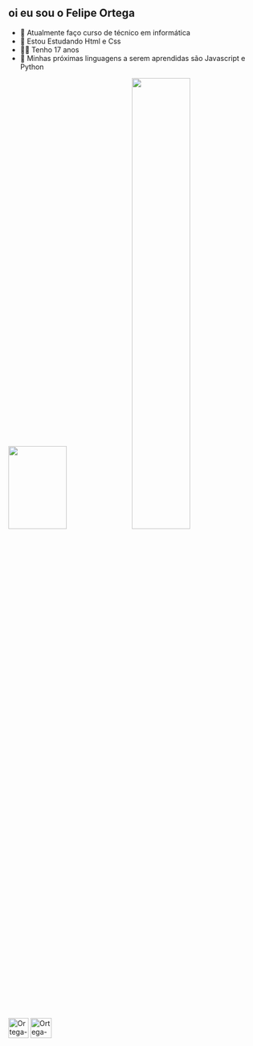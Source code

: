 ## oi eu sou o Felipe Ortega
- 🎲 Atualmente faço curso de  técnico em  informática
- 🧩 Estou Estudando Html e Css
- 🧑‍💻 Tenho 17 anos
- 🎩 Minhas  próximas linguagens a serem aprendidas são Javascript e Python

<div>
<img height="165em"  width="48%"  src="https://github-readme-stats.vercel.app/api?username=OrtegaDev01&show_icons=true&theme=dracula">
<img heigh="165.5em"  width="48%"src="https://github-readme-stats.vercel.app/api/top-langs/?username=OrtegaDev01&layout=compact&theme=dracula">

</div>

<div>
<img alt="Ortega-html" height="40" width="40" src="https://cdn.jsdelivr.net/gh/devicons/devicon@latest/icons/html5/html5-original-wordmark.svg" >
<img  alt="Ortega-css" height="40" width="42"  src="https://cdn.jsdelivr.net/gh/devicons/devicon@latest/icons/css3/css3-original-wordmark.svg">
</div>



